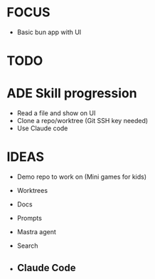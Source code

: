 # FOCUS
- Basic bun app with UI

# TODO

# ADE Skill progression
- Read a file and show on UI
- Clone a repo/worktree (Git SSH key needed)
- Use Claude code


# IDEAS
- Demo repo to work on (Mini games for kids)
- Worktrees
- Docs
- Prompts
- Mastra agent
- Search

- Claude Code
  -


